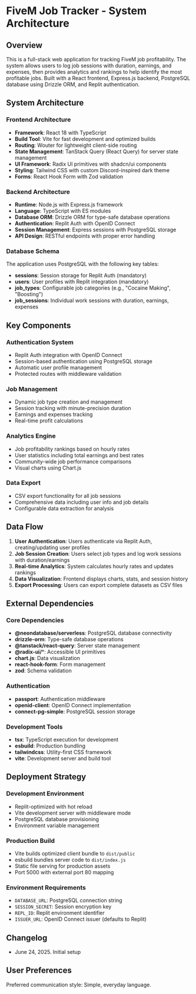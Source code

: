# FiveM Job Tracker - System Architecture

## Overview

This is a full-stack web application for tracking FiveM job profitability. The system allows users to log job sessions with duration, earnings, and expenses, then provides analytics and rankings to help identify the most profitable jobs. Built with a React frontend, Express.js backend, PostgreSQL database using Drizzle ORM, and Replit authentication.

## System Architecture

### Frontend Architecture
- **Framework**: React 18 with TypeScript
- **Build Tool**: Vite for fast development and optimized builds
- **Routing**: Wouter for lightweight client-side routing
- **State Management**: TanStack Query (React Query) for server state management
- **UI Framework**: Radix UI primitives with shadcn/ui components
- **Styling**: Tailwind CSS with custom Discord-inspired dark theme
- **Forms**: React Hook Form with Zod validation

### Backend Architecture
- **Runtime**: Node.js with Express.js framework
- **Language**: TypeScript with ES modules
- **Database ORM**: Drizzle ORM for type-safe database operations
- **Authentication**: Replit Auth with OpenID Connect
- **Session Management**: Express sessions with PostgreSQL storage
- **API Design**: RESTful endpoints with proper error handling

### Database Schema
The application uses PostgreSQL with the following key tables:
- **sessions**: Session storage for Replit Auth (mandatory)
- **users**: User profiles with Replit integration (mandatory)
- **job_types**: Configurable job categories (e.g., "Cocaine Making", "Boosting")
- **job_sessions**: Individual work sessions with duration, earnings, expenses

## Key Components

### Authentication System
- Replit Auth integration with OpenID Connect
- Session-based authentication using PostgreSQL storage
- Automatic user profile management
- Protected routes with middleware validation

### Job Management
- Dynamic job type creation and management
- Session tracking with minute-precision duration
- Earnings and expenses tracking
- Real-time profit calculations

### Analytics Engine
- Job profitability rankings based on hourly rates
- User statistics including total earnings and best rates
- Community-wide job performance comparisons
- Visual charts using Chart.js

### Data Export
- CSV export functionality for all job sessions
- Comprehensive data including user info and job details
- Configurable data extraction for analysis

## Data Flow

1. **User Authentication**: Users authenticate via Replit Auth, creating/updating user profiles
2. **Job Session Creation**: Users select job types and log work sessions with duration/earnings
3. **Real-time Analytics**: System calculates hourly rates and updates rankings
4. **Data Visualization**: Frontend displays charts, stats, and session history
5. **Export Processing**: Users can export complete datasets as CSV files

## External Dependencies

### Core Dependencies
- **@neondatabase/serverless**: PostgreSQL database connectivity
- **drizzle-orm**: Type-safe database operations
- **@tanstack/react-query**: Server state management
- **@radix-ui/***: Accessible UI primitives
- **chart.js**: Data visualization
- **react-hook-form**: Form management
- **zod**: Schema validation

### Authentication
- **passport**: Authentication middleware
- **openid-client**: OpenID Connect implementation
- **connect-pg-simple**: PostgreSQL session storage

### Development Tools
- **tsx**: TypeScript execution for development
- **esbuild**: Production bundling
- **tailwindcss**: Utility-first CSS framework
- **vite**: Development server and build tool

## Deployment Strategy

### Development Environment
- Replit-optimized with hot reload
- Vite development server with middleware mode
- PostgreSQL database provisioning
- Environment variable management

### Production Build
- Vite builds optimized client bundle to `dist/public`
- esbuild bundles server code to `dist/index.js`
- Static file serving for production assets
- Port 5000 with external port 80 mapping

### Environment Requirements
- `DATABASE_URL`: PostgreSQL connection string
- `SESSION_SECRET`: Session encryption key
- `REPL_ID`: Replit environment identifier
- `ISSUER_URL`: OpenID Connect issuer (defaults to Replit)

## Changelog
- June 24, 2025. Initial setup

## User Preferences

Preferred communication style: Simple, everyday language.